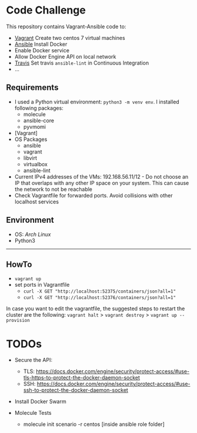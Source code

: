 # Code Challenge 
This repository contains Vagrant-Ansible code to:
- [Vagrant](https://www.vagrantup.com/) Create two centos 7 virtual machines
- [Ansible](https://www.ansible.com/) Install Docker
- Enable Docker service
- Allow Docker Engine API on local network
- [Travis](https://travis-ci.org/) Set travis ```ansible-lint``` in Continuous Integration
- ...

## Requirements 
- I used a Python virtual environment: ```python3 -m venv env```. I installed following packages:
    - molecule
    - ansible-core
    - pyvmomi
- [Vagrant]
- OS Packages
    - ansible
    - vagrant
    - libvirt
    - virtualbox
    - ansible-lint
- Current IPv4 addresses of the VMs: 192.168.56.11/12 - Do not choose an IP that overlaps with any other IP space on your system. This can cause the network to not be reachable
- Check Vagrantfile for forwarded ports. Avoid collisions with other localhost services

## Environment 
- OS: _Arch Linux_
- Python3

***
## HowTo
- ```vagrant up```
- set ports in Vagrantfile
    - ```curl -X GET "http://localhost:52375/containers/json?all=1"```
    - ```curl -X GET "http://localhost:52376/containers/json?all=1"```

In case you want to edit the vagrantfile, the suggested steps to restart the cluster are the following: ```vagrant halt``` > ```vagrant destroy``` > ```vagrant up --provision```

# TODOs
- Secure the API:
    - TLS: https://docs.docker.com/engine/security/protect-access/#use-tls-https-to-protect-the-docker-daemon-socket
    - SSH: https://docs.docker.com/engine/security/protect-access/#use-ssh-to-protect-the-docker-daemon-socket

- Install Docker Swarm
- Molecule Tests
    - molecule init scenario -r centos [inside ansible role folder]